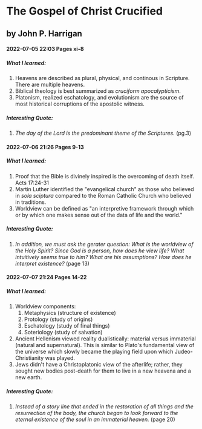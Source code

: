 # The Gospel of Christ Crucified
## by John P. Harrigan 

#### 2022-07-05 22:03 Pages xi-8
##### What I learned:
1. Heavens are described as plural, physical, and continous in Scripture. There are multiple heavens.
1. Biblical theology is best summarized as *cruciform apocalypticism*.
1. Platonism, realized eschatology, and evolutionism are the source of most historical corruptions of the apostolic witness.

##### Interesting Quote:
1. *The day of the Lord is the predominant theme of the Scriptures.* (pg.3)

#### 2022-07-06 21:26 Pages 9-13
##### What I learned:
1. Proof that the Bible is divinely inspired is the overcoming of death itself. Acts 17:24-31
1. Martin Luther identified the "evangelical church" as those who believed in *sola sciptura* compared to the Roman Catholic Church who believed in traditions.
1. Worldview can be defined as "an interpretive framework through which or by which one makes sense out of the data of life and the world."

##### Interesting Quote:
1. *In addition, we must ask the gerater question: What is the worldview of the Holy Spirit? Since God is a person, how does he view life? What intuitively seems true to him? What are his assumptions? How does he interpret existence?* (page 13)


#### 2022-07-07 21:24 Pages 14-22
##### What I learned:
1. Worldview components:
	1. Metaphysics (structure of existence)
	2. Protology (study of origins)
	3. Eschatology (study of final things)
	4. Soteriology (study of salvation)
2. Ancient Hellenism viewed reality dualistically: material versus immaterial (natural and supernatural). This is similar to Plato's fundamental view of the universe which slowly became the playing field upon which Judeo-Christianity was played.
3. Jews didn't have a Christoplatonic view of the afterlife; rather, they sought new bodies post-death for them to live in a new heavena and a new earth.

##### Interesting Quote:
1. *Instead of a story line that ended in the restoration of all things and the resurrection of the body, the church began to look forward to the eternal existence of the soul in an immaterial heaven.* (page 20)


